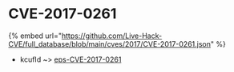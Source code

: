 # CVE-2017-0261
{% embed url="https://github.com/Live-Hack-CVE/full_database/blob/main/cves/2017/CVE-2017-0261.json" %}

* kcufId ~> [eps-CVE-2017-0261](https://www.alice-snow.ru/2017/database/cve-2017-0261/eps-cve-2017-0261-kcufid)